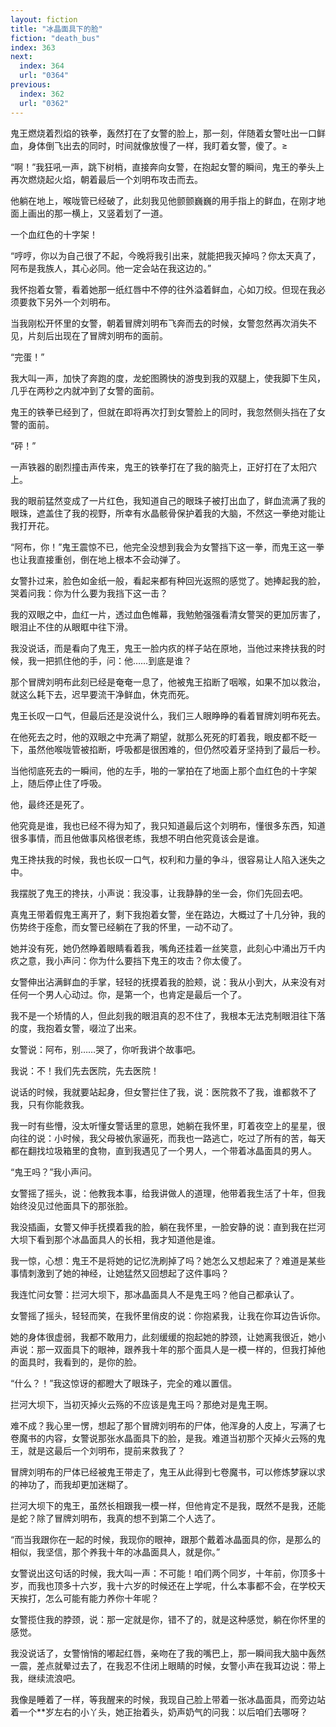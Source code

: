 ```yaml
---
layout: fiction
title: "冰晶面具下的脸"
fiction: "death_bus"
index: 363
next:
  index: 364
  url: "0364"
previous:
  index: 362
  url: "0362"
---
```

鬼王燃烧着烈焰的铁拳，轰然打在了女警的脸上，那一刻，伴随着女警吐出一口鲜血，身体倒飞出去的同时，时间就像放慢了一样，我盯着女警，傻了。≥

“啊！”我狂吼一声，跳下树梢，直接奔向女警，在抱起女警的瞬间，鬼王的拳头上再次燃烧起火焰，朝着最后一个刘明布攻击而去。

他躺在地上，喉咙管已经破了，此刻我见他颤颤巍巍的用手指上的鲜血，在刚才地面上画出的那一横上，又竖着划了一道。

一个血红色的十字架！

“哼哼，你以为自己很了不起，今晚将我引出来，就能把我灭掉吗？你太天真了，阿布是我族人，其心必同。他一定会站在我这边的。”

我怀抱着女警，看着她那一纸红唇中不停的往外溢着鲜血，心如刀绞。但现在我必须要救下另外一个刘明布。

当我刚松开怀里的女警，朝着冒牌刘明布飞奔而去的时候，女警忽然再次消失不见，片刻后出现在了冒牌刘明布的面前。

“完蛋！”

我大叫一声，加快了奔跑的度，龙蛇图腾快的游曳到我的双腿上，使我脚下生风，几乎在两秒之内就冲到了女警的面前。

鬼王的铁拳已经到了，但就在即将再次打到女警脸上的同时，我忽然侧头挡在了女警的面前。

“砰！”

一声铁器的剧烈撞击声传来，鬼王的铁拳打在了我的脑壳上，正好打在了太阳穴上。

我的眼前猛然变成了一片红色，我知道自己的眼珠子被打出血了，鲜血流满了我的眼珠，遮盖住了我的视野，所幸有水晶骸骨保护着我的大脑，不然这一拳绝对能让我打开花。

“阿布，你！”鬼王震惊不已，他完全没想到我会为女警挡下这一拳，而鬼王这一拳也让我直接重创，倒在地上根本不会动弹了。

女警扑过来，脸色如金纸一般，看起来都有种回光返照的感觉了。她捧起我的脸，哭着问我：你为什么要为我挡下这一击？

我的双眼之中，血红一片，透过血色帷幕，我勉勉强强看清女警哭的更加厉害了，眼泪止不住的从眼眶中往下滑。

我没说话，而是看向了鬼王，鬼王一脸内疚的样子站在原地，当他过来搀扶我的时候，我一把抓住他的手，问：他……到底是谁？

那个冒牌刘明布此刻已经是奄奄一息了，他被鬼王掐断了咽喉，如果不加以救治，就这么耗下去，迟早要流干净鲜血，休克而死。

鬼王长叹一口气，但最后还是没说什么，我们三人眼睁睁的看着冒牌刘明布死去。

在他死去之时，他的双眼之中充满了期望，就那么死死的盯着我，眼皮都不眨一下，虽然他喉咙管被掐断，呼吸都是很困难的，但仍然咬着牙坚持到了最后一秒。

当他彻底死去的一瞬间，他的左手，啪的一掌拍在了地面上那个血红色的十字架上，随后停止住了呼吸。

他，最终还是死了。

他究竟是谁，我也已经不得为知了，我只知道最后这个刘明布，懂很多东西，知道很多事情，而且他做事风格很老练，我想不明白他究竟该会是谁。

鬼王搀扶我的时候，我也长叹一口气，权利和力量的争斗，很容易让人陷入迷失之中。

我摆脱了鬼王的搀扶，小声说：我没事，让我静静的坐一会，你们先回去吧。

真鬼王带着假鬼王离开了，剩下我抱着女警，坐在路边，大概过了十几分钟，我的伤势终于痊愈，而女警已经躺在了我的怀里，一动不动了。

她并没有死，她仍然睁着眼睛看着我，嘴角还挂着一丝笑意，此刻心中涌出万千内疚之意，我小声问：你为什么要挡下鬼王的攻击？你太傻了。

女警伸出沾满鲜血的手掌，轻轻的抚摸着我的脸颊，说：我从小到大，从来没有对任何一个男人心动过。你，是第一个，也肯定是最后一个了。

我不是一个矫情的人，但此刻我的眼泪真的忍不住了，我根本无法克制眼泪往下落的度，我抱着女警，啜泣了出来。

女警说：阿布，别……哭了，你听我讲个故事吧。

我说：不！我们先去医院，先去医院！

说话的时候，我就要站起身，但女警拦住了我，说：医院救不了我，谁都救不了我，只有你能救我。

我一时有些懵，没太听懂女警话里的意思，她躺在我怀里，盯着夜空上的星星，很向往的说：小时候，我父母被仇家逼死，而我也一路逃亡，吃过了所有的苦，每天都在翻找垃圾箱里的食物，直到我遇见了一个男人，一个带着冰晶面具的男人。

“鬼王吗？”我小声问。

女警摇了摇头，说：他教我本事，给我讲做人的道理，他带着我生活了十年，但我始终没见过他面具下的那张脸。

我没插画，女警又伸手抚摸着我的脸，躺在我怀里，一脸安静的说：直到我在拦河大坝下看到那个冰晶面具人的长相，我才知道他是谁。

我一惊，心想：鬼王不是将她的记忆洗刷掉了吗？她怎么又想起来了？难道是某些事情刺激到了她的神经，让她猛然又回想起了这件事吗？

我连忙问女警：拦河大坝下，那冰晶面具人不是鬼王吗？他自己都承认了。

女警摇了摇头，轻轻而笑，在我怀里俏皮的说：你抱紧我，让我在你耳边告诉你。

她的身体很虚弱，我都不敢用力，此刻缓缓的抱起她的脖颈，让她离我很近，她小声说：那一双面具下的眼神，跟养我十年的那个面具人是一模一样的，但我打掉他的面具时，我看到的，是你的脸。

“什么？！”我这惊讶的都瞪大了眼珠子，完全的难以置信。

拦河大坝下，当初灭掉火云殇的不应该是鬼王吗？那绝对是鬼王啊。

难不成？我心里一愣，想起了那个冒牌刘明布的尸体，他浑身的人皮上，写满了七卷魔书的内容，女警说那张水晶面具下的脸，是我。难道当初那个灭掉火云殇的鬼王，就是这最后一个刘明布，提前来救我了？

冒牌刘明布的尸体已经被鬼王带走了，鬼王从此得到七卷魔书，可以修炼梦寐以求的神功了，而我却更加迷糊了。

拦河大坝下的鬼王，虽然长相跟我一模一样，但他肯定不是我，既然不是我，还能是蛇？除了冒牌刘明布，我真的想不到第二个人选了。

“而当我跟你在一起的时候，我现你的眼神，跟那个戴着冰晶面具的你，是那么的相似，我坚信，那个养我十年的冰晶面具人，就是你。”

女警说出这句话的时候，我大叫一声：不可能！咱们两个同岁，十年前，你顶多十岁，而我也顶多十六岁，我十六岁的时候还在上学呢，什么本事都不会，在学校天天挨打，怎么可能有能力养你十年呢？

女警揽住我的脖颈，说：那一定就是你，错不了的，就是这种感觉，躺在你怀里的感觉。

我没说话了，女警悄悄的嘟起红唇，亲吻在了我的嘴巴上，那一瞬间我大脑中轰然一震，差点就晕过去了，在我忍不住闭上眼睛的时候，女警小声在我耳边说：带上我，继续流浪吧。

我像是睡着了一样，等我醒来的时候，我现自己脸上带着一张冰晶面具，而旁边站着一个**岁左右的小丫头，她正抬着头，奶声奶气的问我：以后咱们去哪呀？